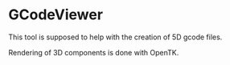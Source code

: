 # GCodeViewer
This tool is supposed to help with the creation of 5D gcode files.

Rendering of 3D components is done with OpenTK.
